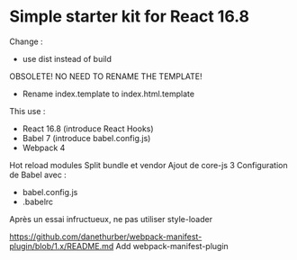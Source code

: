 # Simple starter kit for React 16.8

Change :

* use dist instead of build

OBSOLETE! NO NEED TO RENAME THE TEMPLATE!
* Rename index.template to index.html.template

This use : 

* React 16.8 (introduce React Hooks)
* Babel 7 (introduce babel.config.js)
* Webpack 4

Hot reload modules
Split bundle et vendor
Ajout de core-js 3
Configuration de Babel avec : 
* babel.config.js
* .babelrc

Après un essai infructueux, ne pas utiliser style-loader

https://github.com/danethurber/webpack-manifest-plugin/blob/1.x/README.md
Add webpack-manifest-plugin